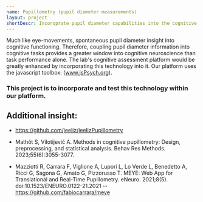 ```yaml
---
name: Pupillometry (pupil diameter measurements)
layout: project
shortDescr: Incoroprate pupil diameter capabilities into the cognitive assessment platform
---
```

Much like eye-movements, spontaneous pupil diameter insight into cognitive functioning. Therefore, coupling pupil diameter information into cognitive tasks provides a greater window into cognitive neuroscience than task performance alone. The lab's cognitive assessment platform would be greatly enhanced by incorporating this technology into it. Our platform uses the javascript toolbox: (www.jsPsych.org). 

### This project is to incorporate and test this technology within our platform.

## Additional insight:

- https://github.com/jeeliz/jeelizPupillometry

- Mathôt S, Vilotijević A. Methods in cognitive pupillometry: Design, preprocessing, and statistical analysis. Behav Res Methods. 2023;55(6):3055-3077.

- Mazziotti R, Carrara F, Viglione A, Lupori L, Lo Verde L, Benedetto A, Ricci G, Sagona G, Amato G, Pizzorusso T. MEYE: Web App for Translational and Real-Time Pupillometry. eNeuro. 2021;8(5). doi:10.1523/ENEURO.0122-21.2021
-- https://github.com/fabiocarrara/meye